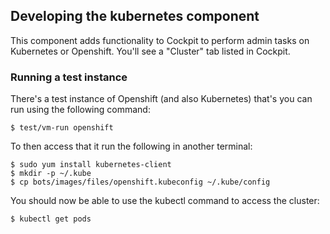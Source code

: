 Developing the kubernetes component
-----------------------------------

This component adds functionality to Cockpit to perform admin tasks on
Kubernetes or Openshift. You'll see a "Cluster" tab listed in Cockpit.

### Running a test instance

There's a test instance of Openshift (and also Kubernetes) that's you
can run using the following command:

    $ test/vm-run openshift

To then access that it run the following in another terminal:

    $ sudo yum install kubernetes-client
    $ mkdir -p ~/.kube
    $ cp bots/images/files/openshift.kubeconfig ~/.kube/config

You should now be able to use the kubectl command to access the cluster:

    $ kubectl get pods
